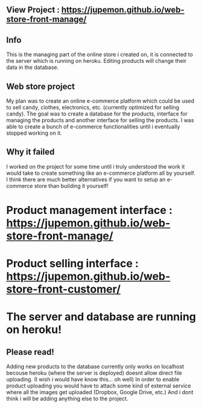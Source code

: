 ## View Project : https://jupemon.github.io/web-store-front-manage/

## Info
This is the managing part of the online store i created on, it is connected to the server which is running on heroku. Editing products will change their data in the database.

## Web store project
My plan was to create an online e-commerce platform which could be used to sell candy, clothes, electronics, etc. (currently optimized for selling candy). The goal was to create a database for the products, interface for managing the products and another interface for selling the products. I was able to create a bunch of e-commerce functionalities until i eventually stopped working on it.

## Why it failed
I worked on the project for some time until i truly understood the work it would take to create something like an e-commerce platform all by yourself. I think there are much better alternatives if you want to setup an e-commerce store than building it yourself!

# Product management interface : https://jupemon.github.io/web-store-front-manage/
# Product selling interface : https://jupemon.github.io/web-store-front-customer/
# The server and database are running on heroku!

## Please read!
Adding new products to the database currently only works on localhost becouse heroku (where the server is deployed) doesnt allow direct file uploading. (I wish i would have know this... oh well) In order to enable product uploading you would have to attach some kind of external service where all the images get uploaded (Dropbox, Google Drive, etc.) And i dont think i will be adding anything else to the project.
